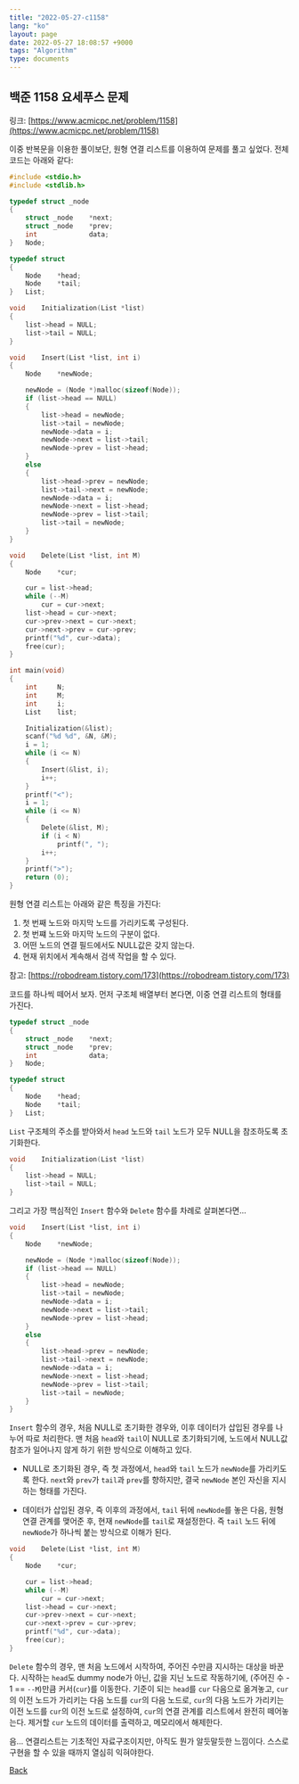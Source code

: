 ```yaml
---
title: "2022-05-27-c1158"
lang: "ko"
layout: page
date: 2022-05-27 18:08:57 +9000
tags: "Algorithm"
type: documents
---
```

<!-- [[Algorithm]] -->
## 백준 1158 요세푸스 문제

링크: [https://www.acmicpc.net/problem/1158](https://www.acmicpc.net/problem/1158)

이중 반복문을 이용한 풀이보단, 원형 연결 리스트를 이용하여 문제를 풀고 싶었다. 전체 코드는 아래와 같다:

```c
#include <stdio.h>
#include <stdlib.h>

typedef struct _node
{
    struct _node    *next;
    struct _node    *prev;
    int             data;
}   Node;

typedef struct
{
    Node    *head;
    Node    *tail;
}   List;

void    Initialization(List *list)
{
    list->head = NULL;
    list->tail = NULL;
}

void    Insert(List *list, int i)
{
    Node    *newNode;

    newNode = (Node *)malloc(sizeof(Node));
    if (list->head == NULL)
    {
        list->head = newNode;
        list->tail = newNode;
        newNode->data = i;
        newNode->next = list->tail;
        newNode->prev = list->head;
    }
    else
    {
        list->head->prev = newNode;
        list->tail->next = newNode;
        newNode->data = i;
        newNode->next = list->head;
        newNode->prev = list->tail;
        list->tail = newNode;
    }
}

void    Delete(List *list, int M)
{
    Node    *cur;

    cur = list->head;
    while (--M)
        cur = cur->next;
    list->head = cur->next;
    cur->prev->next = cur->next;
    cur->next->prev = cur->prev;
    printf("%d", cur->data);
    free(cur);
}

int	main(void)
{
    int     N;
    int     M;
    int     i;
    List    list;

    Initialization(&list);
    scanf("%d %d", &N, &M);
    i = 1;
    while (i <= N)
    {
        Insert(&list, i);
        i++;
    }
    printf("<");
    i = 1;
    while (i <= N)
    {
        Delete(&list, M);
        if (i < N)
            printf(", ");
        i++;
    }
    printf(">");
    return (0);
}
```

원형 연결 리스트는 아래와 같은 특징을 가진다:

1. 첫 번째 노드와 마지막 노드를 가리키도록 구성된다.
2. 첫 번쨰 노드와 마지막 노드의 구분이 없다.
3. 어떤 노드의 연결 필드에서도 NULL값은 갖지 않는다.
4. 현재 위치에서 계속해서 검색 작업을 할 수 있다.

참고: [https://robodream.tistory.com/173](https://robodream.tistory.com/173)

코드를 하나씩 떼어서 보자. 먼저 구조체 배열부터 본다면, 이중 연결 리스트의 형태를 가진다.

```c
typedef struct _node
{
    struct _node    *next;
    struct _node    *prev;
    int             data;
}   Node;

typedef struct
{
    Node    *head;
    Node    *tail;
}   List;
```

`List` 구조체의 주소를 받아와서 `head` 노드와 `tail` 노드가 모두 NULL을 참조하도록 초기화한다.

```c
void    Initialization(List *list)
{
    list->head = NULL;
    list->tail = NULL;
}
```

그리고 가장 핵심적인 `Insert` 함수와 `Delete` 함수를 차례로 살펴본다면...

```c
void    Insert(List *list, int i)
{
    Node    *newNode;

    newNode = (Node *)malloc(sizeof(Node));
    if (list->head == NULL)
    {
        list->head = newNode;
        list->tail = newNode;
        newNode->data = i;
        newNode->next = list->tail;
        newNode->prev = list->head;
    }
    else
    {
        list->head->prev = newNode;
        list->tail->next = newNode;
        newNode->data = i;
        newNode->next = list->head;
        newNode->prev = list->tail;
        list->tail = newNode;
    }
}
```

`Insert` 함수의 경우, 처음 NULL로 초기화한 경우와, 이후 데이터가 삽입된 경우를 나누어 따로 처리한다. 맨 처음 `head`와 `tail`이 NULL로 초기화되기에, 노드에서 NULL값 참조가 일어나지 않게 하기 위한 방식으로 이해하고 있다.

* NULL로 초기화된 경우, 즉 첫 과정에서, `head`와 `tail` 노드가 `newNode`를 가리키도록 한다. `next`와 `prev`가 `tail`과 `prev`를 향하지만, 결국 `newNode` 본인 자신을 지시하는 형태를 가진다.

* 데이터가 삽입된 경우, 즉 이후의 과정에서, `tail` 뒤에 `newNode`를 놓은 다음, 원형 연결 관계를 맺어준 후, 현재 `newNode`를 `tail`로 재설정한다. 즉 `tail` 노드 뒤에 `newNode`가 하나씩 붙는 방식으로 이해가 된다.

```c
void    Delete(List *list, int M)
{
    Node    *cur;

    cur = list->head;
    while (--M)
        cur = cur->next;
    list->head = cur->next;
    cur->prev->next = cur->next;
    cur->next->prev = cur->prev;
    printf("%d", cur->data);
    free(cur);
}
```

`Delete` 함수의 경우, 맨 처음 노드에서 시작하여, 주어진 수만큼 지시하는 대상을 바꾼다. 시작하는 `head`도 dummy node가 아닌, 값을 지닌 노드로 작동하기에, (주어진 수 - 1 == `--M`)만큼 커서(`cur`)를 이동한다. 기준이 되는 `head`를 `cur` 다음으로 옮겨놓고, `cur`의 이전 노드가 가리키는 다음 노드를 `cur`의 다음 노드로, `cur`의 다음 노드가 가리키는 이전 노드를 `cur`의 이전 노드로 설정하여, `cur`의 연결 관계를 리스트에서 완전히 떼어놓는다. 제거할 `cur` 노드의 데이터를 출력하고, 메모리에서 해제한다.

음... 연결리스트는 기초적인 자료구조이지만, 아직도 뭔가 알듯말듯한 느낌이다. 스스로 구현을 할 수 있을 때까지 열심히 익혀야한다.

[Back](/)
